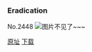 ### Eradication
No.2448
![图片不见了~~~](https://imgs.xkcd.com/comics/eradication.png)

[原址](https://xkcd.com//2448) [下载](https://imgs.xkcd.com/comics/eradication.png)

